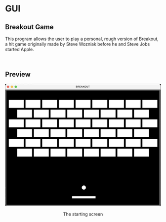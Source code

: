 # GUI
## Breakout Game

This program allows the user to play a personal, rough version of Breakout, a hit game originally made by Steve Wozniak before he and Steve Jobs started Apple.

<br>

## Preview

![Breakout](breakout.png)
<center>The starting screen</center>